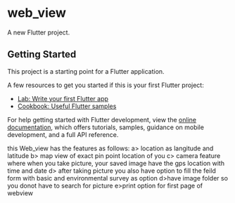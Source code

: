 # web_view

A new Flutter project.

## Getting Started

This project is a starting point for a Flutter application.

A few resources to get you started if this is your first Flutter project:

- [Lab: Write your first Flutter app](https://docs.flutter.dev/get-started/codelab)
- [Cookbook: Useful Flutter samples](https://docs.flutter.dev/cookbook)

For help getting started with Flutter development, view the
[online documentation](https://docs.flutter.dev/), which offers tutorials,
samples, guidance on mobile development, and a full API reference.

this Web_view has the features as follows:
a> location as langitude and latitude
b> map view of exact pin point location of you
c> camera feature where when you take picture, your saved image have the gps location with time and date
d> after taking picture you also have option to fill the feild form with basic and environmental survey as option
d>have image folder so you donot have to search for picture
e>print option for first page of webview
